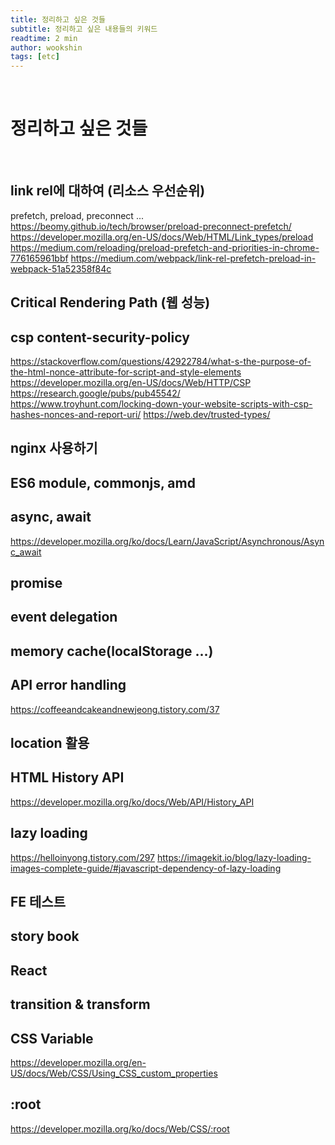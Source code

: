 ```yaml
---
title: 정리하고 싶은 것들
subtitle: 정리하고 싶은 내용들의 키워드
readtime: 2 min
author: wookshin
tags: [etc]
---
```


<br/>

# 정리하고 싶은 것들

<br/>

## link rel에 대하여 (리소스 우선순위)

prefetch, preload, preconnect ...
https://beomy.github.io/tech/browser/preload-preconnect-prefetch/
https://developer.mozilla.org/en-US/docs/Web/HTML/Link_types/preload
https://medium.com/reloading/preload-prefetch-and-priorities-in-chrome-776165961bbf
https://medium.com/webpack/link-rel-prefetch-preload-in-webpack-51a52358f84c

## Critical Rendering Path (웹 성능)

## csp content-security-policy

https://stackoverflow.com/questions/42922784/what-s-the-purpose-of-the-html-nonce-attribute-for-script-and-style-elements
https://developer.mozilla.org/en-US/docs/Web/HTTP/CSP
https://research.google/pubs/pub45542/
https://www.troyhunt.com/locking-down-your-website-scripts-with-csp-hashes-nonces-and-report-uri/
https://web.dev/trusted-types/

## nginx 사용하기

## ES6 module, commonjs, amd

## async, await
https://developer.mozilla.org/ko/docs/Learn/JavaScript/Asynchronous/Async_await

## promise

## event delegation

## memory cache(localStorage ...)

## API error handling 
https://coffeeandcakeandnewjeong.tistory.com/37

## location 활용

## HTML History API
https://developer.mozilla.org/ko/docs/Web/API/History_API

## lazy loading
https://helloinyong.tistory.com/297
https://imagekit.io/blog/lazy-loading-images-complete-guide/#javascript-dependency-of-lazy-loading

## FE 테스트

## story book

## React 

## transition & transform

## CSS Variable
https://developer.mozilla.org/en-US/docs/Web/CSS/Using_CSS_custom_properties

## :root
https://developer.mozilla.org/ko/docs/Web/CSS/:root

<br/><br/><br/><br/><br/>
